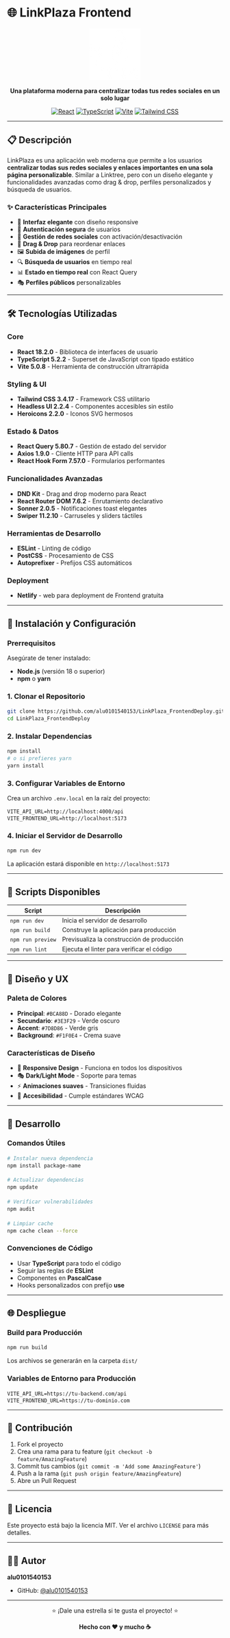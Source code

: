 # 🌐 LinkPlaza Frontend

<div align="center">
  <img src="./public/logo.png" alt="LinkPlaza Logo" width="120" height="120">
  
  **Una plataforma moderna para centralizar todas tus redes sociales en un solo lugar**
  
  [![React](https://img.shields.io/badge/React-18.2.0-61DAFB?style=for-the-badge&logo=react&logoColor=white)](https://reactjs.org/)
  [![TypeScript](https://img.shields.io/badge/TypeScript-5.2.2-3178C6?style=for-the-badge&logo=typescript&logoColor=white)](https://www.typescriptlang.org/)
  [![Vite](https://img.shields.io/badge/Vite-5.0.8-646CFF?style=for-the-badge&logo=vite&logoColor=white)](https://vitejs.dev/)
  [![Tailwind CSS](https://img.shields.io/badge/Tailwind_CSS-3.4.17-38B2AC?style=for-the-badge&logo=tailwind-css&logoColor=white)](https://tailwindcss.com/)
</div>

---

## 📋 Descripción

LinkPlaza es una aplicación web moderna que permite a los usuarios **centralizar todas sus redes sociales y enlaces importantes en una sola página personalizable**. Similar a Linktree, pero con un diseño elegante y funcionalidades avanzadas como drag & drop, perfiles personalizados y búsqueda de usuarios.

### ✨ Características Principales

- 🎨 **Interfaz elegante** con diseño responsive
- 🔐 **Autenticación segura** de usuarios
- 📱 **Gestión de redes sociales** con activación/desactivación
- 🎯 **Drag & Drop** para reordenar enlaces
- 🖼️ **Subida de imágenes** de perfil
- 🔍 **Búsqueda de usuarios** en tiempo real
- 📊 **Estado en tiempo real** con React Query
- 🎭 **Perfiles públicos** personalizables

---

## 🛠️ Tecnologías Utilizadas

### Core
- **React 18.2.0** - Biblioteca de interfaces de usuario
- **TypeScript 5.2.2** - Superset de JavaScript con tipado estático
- **Vite 5.0.8** - Herramienta de construcción ultrarrápida

### Styling & UI
- **Tailwind CSS 3.4.17** - Framework CSS utilitario
- **Headless UI 2.2.4** - Componentes accesibles sin estilo
- **Heroicons 2.2.0** - Iconos SVG hermosos

### Estado & Datos
- **React Query 5.80.7** - Gestión de estado del servidor
- **Axios 1.9.0** - Cliente HTTP para API calls
- **React Hook Form 7.57.0** - Formularios performantes

### Funcionalidades Avanzadas
- **DND Kit** - Drag and drop moderno para React
- **React Router DOM 7.6.2** - Enrutamiento declarativo
- **Sonner 2.0.5** - Notificaciones toast elegantes
- **Swiper 11.2.10** - Carruseles y sliders táctiles

### Herramientas de Desarrollo
- **ESLint** - Linting de código
- **PostCSS** - Procesamiento de CSS
- **Autoprefixer** - Prefijos CSS automáticos

### Deployment
- **Netlify** -  web para deployment de Frontend gratuita

---

## 🚀 Instalación y Configuración

### Prerrequisitos

Asegúrate de tener instalado:
- **Node.js** (versión 18 o superior)
- **npm** o **yarn**

### 1. Clonar el Repositorio

```bash
git clone https://github.com/alu0101540153/LinkPlaza_FrontendDeploy.git
cd LinkPlaza_FrontendDeploy
```

### 2. Instalar Dependencias

```bash
npm install
# o si prefieres yarn
yarn install
```

### 3. Configurar Variables de Entorno

Crea un archivo `.env.local` en la raíz del proyecto:

```env
VITE_API_URL=http://localhost:4000/api
VITE_FRONTEND_URL=http://localhost:5173
```

### 4. Iniciar el Servidor de Desarrollo

```bash
npm run dev
```

La aplicación estará disponible en `http://localhost:5173`

---

## 📜 Scripts Disponibles

| Script | Descripción |
|--------|-------------|
| `npm run dev` | Inicia el servidor de desarrollo |
| `npm run build` | Construye la aplicación para producción |
| `npm run preview` | Previsualiza la construcción de producción |
| `npm run lint` | Ejecuta el linter para verificar el código |

---

## 🎨 Diseño y UX

### Paleta de Colores
- **Principal**: `#BCA88D` - Dorado elegante
- **Secundario**: `#3E3F29` - Verde oscuro
- **Accent**: `#7D8D86` - Verde gris
- **Background**: `#F1F0E4` - Crema suave

### Características de Diseño
- 📱 **Responsive Design** - Funciona en todos los dispositivos
- 🎭 **Dark/Light Mode** - Soporte para temas
- ⚡ **Animaciones suaves** - Transiciones fluidas
- 🎯 **Accesibilidad** - Cumple estándares WCAG

---

## 🔧 Desarrollo

### Comandos Útiles

```bash
# Instalar nueva dependencia
npm install package-name

# Actualizar dependencias
npm update

# Verificar vulnerabilidades
npm audit

# Limpiar cache
npm cache clean --force
```

### Convenciones de Código
- Usar **TypeScript** para todo el código
- Seguir las reglas de **ESLint**
- Componentes en **PascalCase**
- Hooks personalizados con prefijo **use**

---

## 🌐 Despliegue

### Build para Producción

```bash
npm run build
```

Los archivos se generarán en la carpeta `dist/`

### Variables de Entorno para Producción

```env
VITE_API_URL=https://tu-backend.com/api
VITE_FRONTEND_URL=https://tu-dominio.com
```

---

## 🤝 Contribución

1. Fork el proyecto
2. Crea una rama para tu feature (`git checkout -b feature/AmazingFeature`)
3. Commit tus cambios (`git commit -m 'Add some AmazingFeature'`)
4. Push a la rama (`git push origin feature/AmazingFeature`)
5. Abre un Pull Request

---

## 📄 Licencia

Este proyecto está bajo la licencia MIT. Ver el archivo `LICENSE` para más detalles.

---

## 👨‍💻 Autor

**alu0101540153**
- GitHub: [@alu0101540153](https://github.com/alu0101540153)

---

<div align="center">
  <p>⭐ ¡Dale una estrella si te gusta el proyecto! ⭐</p>
  
  **Hecho con ❤️ y mucho ☕**
</div>
